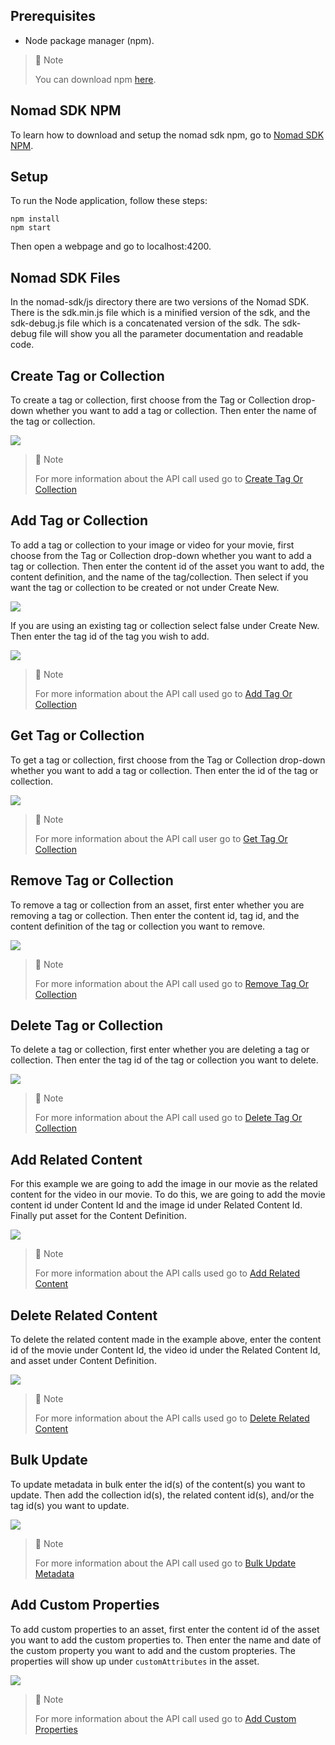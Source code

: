 ## Prerequisites

- Node package manager (npm).

> 📘 Note
> 
> You can download npm [here](https://nodejs.org/en/download).

## Nomad SDK NPM

To learn how to download and setup the nomad sdk npm, go to [Nomad SDK NPM](https://github.com/Nomad-Media/nomad-sdk/tree/main/nomad-sdk-npm).

## Setup

To run the Node application, follow these steps:
```
npm install
npm start
```

Then open a webpage and go to localhost:4200.

## Nomad SDK Files

In the nomad-sdk/js directory there are two versions of the Nomad SDK. There is the sdk.min.js file which is a minified version of the sdk, and the sdk-debug.js file which is a concatenated version of the sdk. The sdk-debug file will show you all the parameter documentation and readable code.

## Create Tag or Collection

To create a tag or collection, first choose from the Tag or Collection drop-down whether you want to add a tag or collection. Then enter the name of the tag or collection.

![](images/create-tag-or-collection.png)

> 📘 Note
> 
> For more information about the API call used go to [Create Tag Or Collection](https://developer.nomad-cms.com/docs/create-tag-or-collection)

## Add Tag or Collection

To add a tag or collection to your image or video for your movie, first choose from the Tag or Collection drop-down whether you want to add a tag or collection. Then enter the content id of the asset you want to add, the content definition, and the name of the tag/collection. Then select if you want the tag or collection to be created or not under Create New. 

![](images/add-tag-or-collection.png)

If you are using an existing tag or collection select false under Create New. Then enter the tag id of the tag you wish to add.

![](images/add-existing-tag-or-collection.png)

> 📘 Note
> 
> For more information about the API call used go to [Add Tag Or Collection](https://developer.nomad-cms.com/docs/add-tag-or-collection)

## Get Tag or Collection

To get a tag or collection, first choose from the Tag or Collection drop-down whether you want to add a tag or collection. Then enter the id of the tag or collection.

![](images/get-tag-or-collection.png)

> 📘 Note
> 
> For more information about the API call user go to [Get Tag Or Collection](https://developer.nomad-cms.com/docs/get-tag-or-collection)

## Remove Tag or Collection

To remove a tag or collection from an asset, first enter whether you are removing a tag or collection. Then enter the content id, tag id, and the content definition of the tag or collection you want to remove.

![](images/remove-tag-or-collection.png)

> 📘 Note
> 
> For more information about the API call used go to [Remove Tag Or Collection](https://developer.nomad-cms.com/docs/remove-tag-or-collection)

## Delete Tag or Collection

To delete a tag or collection, first enter whether you are deleting a tag or collection. Then enter the tag id of the tag or collection you want to delete.

![](images/delete-tag-or-collection.png)

> 📘 Note
> 
> For more information about the API call used go to [Delete Tag Or Collection](https://developer.nomad-cms.com/docs/delete-tag-or-collection)

## Add Related Content

For this example we are going to add the image in our movie as the related content for the video in our movie. To do this, we are going to add the movie content id under Content Id and the image id under Related Content Id. Finally put asset for the Content Definition.

![](images/add-related-content.png)

> 📘 Note
> 
> For more information about the API calls used go to [Add Related Content](https://developer.nomad-cms.com/docs/add-related-content)

## Delete Related Content

To delete the related content made in the example above, enter the content id of the movie under Content Id, the video id under the Related Content Id, and asset under Content Definition.

![](images/delete-related-content.png)

> 📘 Note
> 
> For more information about the API calls used go to [Delete Related Content](https://developer.nomad-cms.com/docs/delete-related-content)

## Bulk Update

To update metadata in bulk enter the id(s) of the content(s) you want to update. Then add the collection id(s), the related content id(s), and/or the tag id(s) you want to update.

![](images/bulk-update.png)

> 📘 Note
> 
> For more information about the API call used go to [Bulk Update Metadata](https://developer.nomad-cms.com/docs/bulk-update-metadata)

## Add Custom Properties

To add custom properties to an asset, first enter the content id of the asset you want to add the custom properties to. Then enter the name and date of the custom property you want to add and the custom propteries. The properties will show up under `customAttributes` in the asset.

![](images/add-custom-properties.png)

> 📘 Note
>
> For more information about the API call used go to [Add Custom Properties](https://developer.nomad-cms.com/docs/add-custom-properties)
